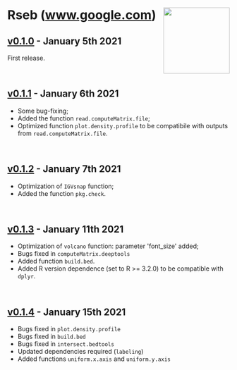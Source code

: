 # Rseb <img src="https://sebastian-gregoricchio.github.io/Rseb/Rseb_logo.svg" align="right" height = 150/>(www.google.com)

## [v0.1.0](https://github.com/sebastian-gregoricchio/Rseb/releases/tag/0.1.4) - January 5th 2021
First release.

<br /> 

## [v0.1.1](https://github.com/sebastian-gregoricchio/Rseb/releases/tag/0.1.1) - January 6th 2021
* Some bug-fixing;
* Added the function `read.computeMatrix.file`;
* Optimized function `plot.density.profile` to be compatibile with outputs from `read.computeMatrix.file`.

<br /> 

## [v0.1.2](https://github.com/sebastian-gregoricchio/Rseb/releases/tag/0.1.2) - January 7th 2021
* Optimization of `IGVsnap` function;
* Added the function `pkg.check`.

<br /> 

## [v0.1.3](https://github.com/sebastian-gregoricchio/Rseb/releases/tag/0.1.3) - January 11th 2021
* Optimization of `volcano` function: parameter 'font_size' added;
* Bugs fixed in `computeMatrix.deeptools`
* Added function `build.bed`.
* Added R version dependence (set to R >= 3.2.0) to be compatible with `dplyr`.

<br /> 

## [v0.1.4](https://github.com/sebastian-gregoricchio/Rseb/releases/tag/0.1.4) - January 15th 2021
* Bugs fixed in `plot.density.profile`
* Bugs fixed in `build.bed`
* Bugs fixed in `intersect.bedtools`
* Updated dependencies required (`labeling`)
* Added functions `uniform.x.axis` and `uniform.y.axis`
